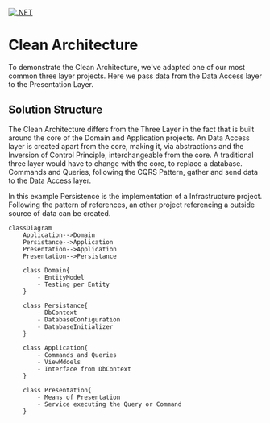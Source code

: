 [![.NET](https://github.com/vanarkel/Clean-Architecture-Example/actions/workflows/dotnet.yml/badge.svg)](https://github.com/vanarkel/Clean-Architecture-Example/actions/workflows/dotnet.yml)
# Clean Architecture
To demonstrate the Clean Architecture, we've adapted one of our most common three layer projects. Here we pass data from the Data Access layer to the Presentation Layer.

## Solution Structure
The Clean Architecture differs from the Three Layer in the fact that is built around the core of the Domain and Application projects. An Data Access layer is created apart from the core, making it, via abstractions and the Inversion of Control Principle, interchangeable from the core. A traditional three layer would have to change with the core, to replace a database. Commands and Queries, following the CQRS Pattern, gather and send data to the Data Access layer.

In this example Persistence is the implementation of a Infrastructure project. Following the pattern of references, an other project referencing a outside source of data can be created.

```mermaid
classDiagram
	Application-->Domain
	Persistance-->Application
	Presentation-->Application
	Presentation-->Persistance
	
	class Domain{
		- EntityModel
		- Testing per Entity
	}
	
	class Persistance{
		- DbContext
		- DatabaseConfiguration
		- DatabaseInitializer
	}
	
	class Application{
		- Commands and Queries
		- ViewMdoels
		- Interface from DbContext
	}
	
	class Presentation{
		- Means of Presentation
		- Service executing the Query or Command
	}
```
